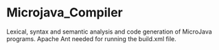 # Microjava_Compiler
Lexical, syntax and semantic analysis and code generation of MicroJava programs. Apache Ant needed for running the build.xml file.
